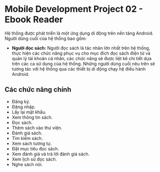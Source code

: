 # Mobile Development Project 02 - Ebook Reader
Hệ thống được phát triển là một ứng dụng di động trên nền tảng Android. Người dùng cuối của hệ thống bao gồm:  
- **Người đọc sách:** Người đọc sách là tác nhân lớn nhất trên hệ thống, thực hiện các chức năng phục vụ cho mục đích đọc sách điện tử và quản lý tài khoản cá nhân, các chức năng sẽ được liệt kê chi tiết dựa trên các ca sử dụng của hệ thống.
Những người dùng cuối nêu trên sẽ tương tác với hệ thống qua các thiết bị di động chạy hệ điều hành Android. 
## Các chức năng chính 
- Đăng ký.
- Đăng nhập.
- Lấy lại mật khẩu. 
- Xem thông tin sách. 
- Đọc sách. 
- Thêm sách vào thư viện.
- Đánh giá sách. 
- Tìm kiếm sách.
- Xem sách tương tự. 
- Đặt mục tiêu đọc sách.
- Xem đánh giá và trả lời đánh giá sách.
- Xem lịch sử đọc sách.
- Nghe sách nói.
